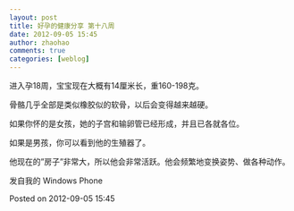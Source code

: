 ```yaml
---
layout: post
title: 好孕的健康分享 第十八周
date: 2012-09-05 15:45
author: zhaohao
comments: true
categories: [weblog]
---
```

进入孕18周，宝宝现在大概有14厘米长，重160-198克。

骨骼几乎全部是类似橡胶似的软骨，以后会变得越来越硬。

如果你怀的是女孩，她的子宫和输卵管已经形成，并且已各就各位。

如果是男孩，你可以看到他的生殖器了。

他现在的”房子”非常大，所以他会非常活跃。他会频繁地变换姿势、做各种动作。

发自我的 Windows Phone

Posted on 2012-09-05 15:45
